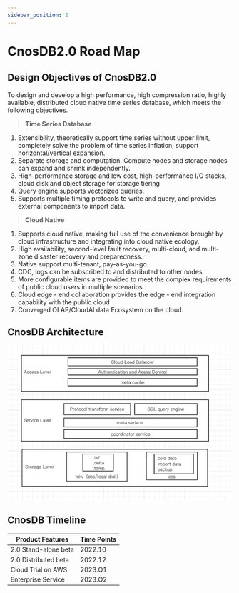 ```yaml
---
sidebar_position: 2
---
```


# CnosDB2.0 Road Map

## **Design Objectives of CnosDB2.0**

To design and develop a high performance, high compression ratio, highly available, distributed cloud native time series
database, which meets the following objectives.

> **Time Series Database**

1. Extensibility, theoretically support time series without upper limit, completely solve the problem of time series
inflation, support horizontal/vertical expansion.
2. Separate storage and computation. Compute nodes and storage nodes can expand and shrink independently.
3. High-performance storage and low cost, high-performance I/O stacks, cloud disk and object storage for storage tiering
4. Query engine supports vectorized queries.
5. Supports multiple timing protocols to write and query, and provides external components to import data.

> **Cloud Native**

1. Supports cloud native, making full use of the convenience brought by cloud infrastructure and integrating into cloud
native ecology.
2. High availability, second-level fault recovery, multi-cloud, and multi-zone disaster recovery and preparedness.
3. Native support multi-tenant, pay-as-you-go.
4. CDC, logs can be subscribed to and distributed to other nodes.
5. More configurable items are provided to meet the complex requirements of public cloud users in multiple scenarios.
6. Cloud edge - end collaboration provides the edge - end integration capability with the public cloud
7. Converged OLAP/CloudAI data Ecosystem on the cloud.

## **CnosDB Architecture**

![整体架构](../../../../../source/_static/img/arch.jpg)

## **CnosDB Timeline**

| Product Features     | Time Points |
|----------------------|-------------|
| 2.0 Stand-alone beta | 2022.10     |
| 2.0 Distributed beta | 2022.12     |
| Cloud Trial on AWS   | 2023.Q1     |
| Enterprise Service   | 2023.Q2     |
